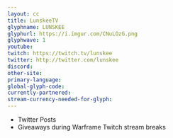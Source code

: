 ```yaml
---
layout: cc
title: LunskeeTV
glyphname: LUNSKEE
glyphurl: https://i.imgur.com/CNuLOzG.png
glyphwave: 1
youtube: 
twitch: https://twitch.tv/lunskee
twitter: http://twitter.com/lunskee
discord: 
other-site: 
primary-language: 
global-glyph-code: 
currently-partnered: 
stream-currency-needed-for-glyph: 
---
```

* Twitter Posts
* Giveaways during Warframe Twitch stream breaks
